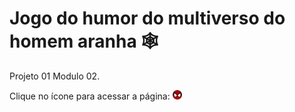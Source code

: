 # Jogo do humor do multiverso do homem aranha 🕸


Projeto 01 Modulo 02. 

Clique no ícone para acessar a página:  <a href="https://thabatagcampos.github.io/Jogo-do-humor/" target="_blank"><img style="width:3%" src="./assets/spider-man-logo.png" alt="ícone homem aranha"></a> 

